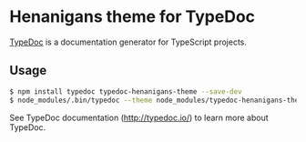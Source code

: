 # Henanigans theme for TypeDoc

[TypeDoc](http://typedoc.io/) is a documentation generator for TypeScript projects.

## Usage

```bash
$ npm install typedoc typedoc-henanigans-theme --save-dev
$ node_modules/.bin/typedoc --theme node_modules/typedoc-henanigans-theme/bin --out doc path/to/ts/dir
```

See TypeDoc documentation (http://typedoc.io/) to learn more about TypeDoc.

